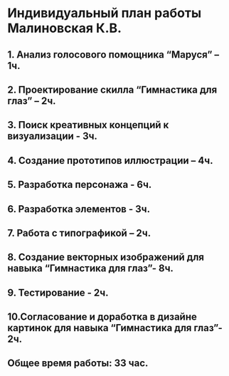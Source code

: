 # Индивидуальный план работы Малиновская К.В.
## 1. Анализ голосового помощника “Маруся” – 1ч.
## 2. Проектирование скилла “Гимнастика для глаз” – 2ч.
## 3. Поиск креативных концепций к визуализации - 3ч.
## 4. Создание прототипов иллюстрации – 4ч.
## 5. Разработка персонажа - 6ч.
## 6. Разработка элементов - 3ч.
## 7. Работа с типографикой – 2ч.
## 8. Создание векторных изображений для навыка “Гимнастика для глаз”- 8ч.
## 9. Тестирование - 2ч.
## 10.Согласование и доработка в дизайне картинок для навыка “Гимнастика для глаз”- 2ч.


## Общее время работы: 33 час.
